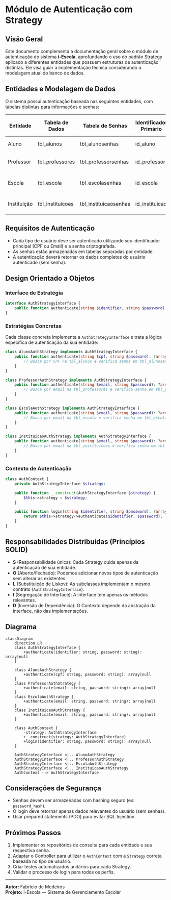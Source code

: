 # Módulo de Autenticação com Strategy

## Visão Geral
Este documento complementa a documentação geral sobre o módulo de autenticação do sistema **i-Escola**, aprofundando o uso do padrão Strategy aplicado a diferentes entidades que possuem estruturas de autenticação distintas. Ele visa guiar a implementação técnica considerando a modelagem atual do banco de dados.

## Entidades e Modelagem de Dados
O sistema possui autenticação baseada nas seguintes entidades, com tabelas distintas para informações e senhas:

| Entidade       | Tabela de Dados        | Tabela de Senhas            | Identificador Primário | Tipo de Login       |
|----------------|-------------------------|------------------------------|--------------------------|---------------------|
| Aluno          | tbl_alunos              | tbl_alunosenhas             | id_aluno                | CPF + Senha         |
| Professor      | tbl_professores         | tbl_professorsenhas         | id_professor            | Email + Senha       |
| Escola         | tbl_escola              | tbl_escolasenhas            | id_escola               | Email + Senha       |
| Instituição     | tbl_instituicoes         | tbl_instituicaosenhas       | id_instituicao          | Email + Senha       |

## Requisitos de Autenticação
- Cada tipo de usuário deve ser autenticado utilizando seu identificador principal (CPF ou Email) e a senha criptografada.
- As senhas estão armazenadas em tabelas separadas por entidade.
- A autenticação deverá retornar os dados completos do usuário autenticado (sem senha).

## Design Orientado a Objetos

### Interface de Estratégia
```php
interface AuthStrategyInterface {
    public function authenticate(string $identifier, string $password): ?array;
}
```

### Estratégias Concretas
Cada classe concreta implementa a `AuthStrategyInterface` e trata a lógica específica de autenticação da sua entidade:

```php
class AlunoAuthStrategy implements AuthStrategyInterface {
    public function authenticate(string $cpf, string $password): ?array {
        // Busca por CPF na tbl_alunos e verifica senha em tbl_alunosenhas
    }
}

class ProfessorAuthStrategy implements AuthStrategyInterface {
    public function authenticate(string $email, string $password): ?array {
        // Busca por email na tbl_professores e verifica senha em tbl_professorsenhas
    }
}

class EscolaAuthStrategy implements AuthStrategyInterface {
    public function authenticate(string $email, string $password): ?array {
        // Busca por email na tbl_escola e verifica senha em tbl_escolasenhas
    }
}

class InstituicaoAuthStrategy implements AuthStrategyInterface {
    public function authenticate(string $email, string $password): ?array {
        // Busca por email na tbl_instituicoes e verifica senha em tbl_instituicaosenhas
    }
}
```

### Contexto de Autenticação
```php
class AuthContext {
    private AuthStrategyInterface $strategy;

    public function __construct(AuthStrategyInterface $strategy) {
        $this->strategy = $strategy;
    }

    public function login(string $identifier, string $password): ?array {
        return $this->strategy->authenticate($identifier, $password);
    }
}
```

## Responsabilidades Distribuídas (Princípios SOLID)
- **S** (Responsabilidade única): Cada Strategy cuida apenas da autenticação de sua entidade.
- **O** (Aberto/Fechado): Podemos adicionar novos tipos de autenticação sem alterar as existentes.
- **L** (Substituição de Liskov): As subclasses implementam o mesmo contrato (`AuthStrategyInterface`).
- **I** (Segregação de Interface): A interface tem apenas os métodos relevantes.
- **D** (Inversão de Dependência): O Contexto depende da abstração da interface, não das implementações.

## Diagrama
```mermaid
classDiagram
    direction LR
    class AuthStrategyInterface {
        +authenticate(identifier: string, password: string): array|null
    }

    class AlunoAuthStrategy {
        +authenticate(cpf: string, password: string): array|null
    }
    class ProfessorAuthStrategy {
        +authenticate(email: string, password: string): array|null
    }
    class EscolaAuthStrategy {
        +authenticate(email: string, password: string): array|null
    }
    class InstituicaoAuthStrategy {
        +authenticate(email: string, password: string): array|null
    }

    class AuthContext {
        -strategy: AuthStrategyInterface
        +__construct(strategy: AuthStrategyInterface)
        +login(identifier: string, password: string): array|null
    }

    AuthStrategyInterface <|.. AlunoAuthStrategy
    AuthStrategyInterface <|.. ProfessorAuthStrategy
    AuthStrategyInterface <|.. EscolaAuthStrategy
    AuthStrategyInterface <|.. InstituicaoAuthStrategy
    AuthContext --> AuthStrategyInterface
```

## Considerações de Segurança
- Senhas devem ser armazenadas com hashing seguro (ex: `password_hash`).
- O login deve retornar apenas dados relevantes do usuário (sem senhas).
- Usar prepared statements (PDO) para evitar SQL Injection.

## Próximos Passos
1. Implementar os repositórios de consulta para cada entidade e sua respectiva senha.
2. Adaptar o Controller para utilizar o `AuthContext` com a `Strategy` correta baseada no tipo de usuário.
3. Criar testes automatizados unitários para cada Strategy.
4. Validar o processo de login para todos os perfis.

---

**Autor:** Fabrício de Medeiros\
**Projeto:** i-Escola — Sistema de Gerenciamento Escolar
